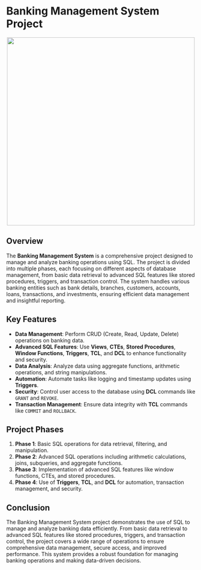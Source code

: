 # Banking Management System Project

<p align ="center">
<img src= "https://media.licdn.com/dms/image/v2/D4D12AQEDyCjKlGVL1A/article-cover_image-shrink_720_1280/article-cover_image-shrink_720_1280/0/1693251468802?e=1747872000&v=beta&t=IxVSpm4lj5vm477CcX3gXWYO-eLFDznuUkLnX9C8LIw" width = "500">
</p>

## Overview
The **Banking Management System** is a comprehensive project designed to manage and analyze banking operations using SQL. The project is divided into multiple phases, each focusing on different aspects of database management, from basic data retrieval to advanced SQL features like stored procedures, triggers, and transaction control. The system handles various banking entities such as bank details, branches, customers, accounts, loans, transactions, and investments, ensuring efficient data management and insightful reporting.

## Key Features
- **Data Management**: Perform CRUD (Create, Read, Update, Delete) operations on banking data.
- **Advanced SQL Features**: Use **Views**, **CTEs**, **Stored Procedures**, **Window Functions**, **Triggers**, **TCL**, and **DCL** to enhance functionality and security.
- **Data Analysis**: Analyze data using aggregate functions, arithmetic operations, and string manipulations.
- **Automation**: Automate tasks like logging and timestamp updates using **Triggers**.
- **Security**: Control user access to the database using **DCL** commands like `GRANT` and `REVOKE`.
- **Transaction Management**: Ensure data integrity with **TCL** commands like `COMMIT` and `ROLLBACK`.

## Project Phases
1. **Phase 1**: Basic SQL operations for data retrieval, filtering, and manipulation.
2. **Phase 2**: Advanced SQL operations including arithmetic calculations, joins, subqueries, and aggregate functions.
3. **Phase 3**: Implementation of advanced SQL features like window functions, CTEs, and stored procedures.
4. **Phase 4**: Use of **Triggers**, **TCL**, and **DCL** for automation, transaction management, and security.

## Conclusion
The Banking Management System project demonstrates the use of SQL to manage and analyze banking data efficiently. From basic data retrieval to advanced SQL features like stored procedures, triggers, and transaction control, the project covers a wide range of operations to ensure comprehensive data management, secure access, and improved performance. This system provides a robust foundation for managing banking operations and making data-driven decisions.
